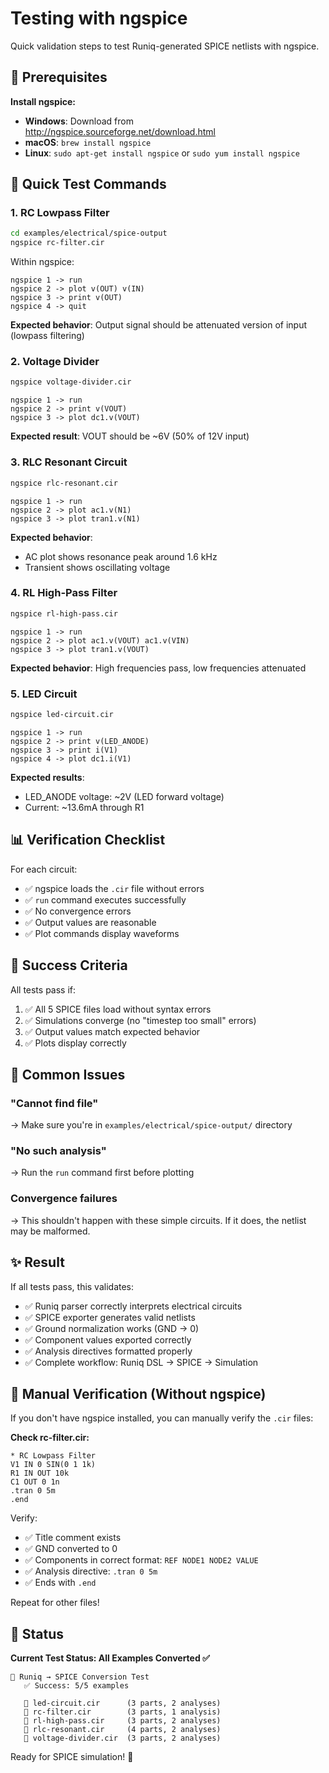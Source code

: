 # Testing with ngspice

Quick validation steps to test Runiq-generated SPICE netlists with ngspice.

## 🔧 Prerequisites

**Install ngspice:**

- **Windows**: Download from http://ngspice.sourceforge.net/download.html
- **macOS**: `brew install ngspice`
- **Linux**: `sudo apt-get install ngspice` or `sudo yum install ngspice`

## 🚀 Quick Test Commands

### 1. RC Lowpass Filter

```bash
cd examples/electrical/spice-output
ngspice rc-filter.cir
```

Within ngspice:
```
ngspice 1 -> run
ngspice 2 -> plot v(OUT) v(IN)
ngspice 3 -> print v(OUT)
ngspice 4 -> quit
```

**Expected behavior**: Output signal should be attenuated version of input (lowpass filtering)

### 2. Voltage Divider

```bash
ngspice voltage-divider.cir
```

```
ngspice 1 -> run
ngspice 2 -> print v(VOUT)
ngspice 3 -> plot dc1.v(VOUT)
```

**Expected result**: VOUT should be ~6V (50% of 12V input)

### 3. RLC Resonant Circuit

```bash
ngspice rlc-resonant.cir
```

```
ngspice 1 -> run
ngspice 2 -> plot ac1.v(N1)
ngspice 3 -> plot tran1.v(N1)
```

**Expected behavior**: 
- AC plot shows resonance peak around 1.6 kHz
- Transient shows oscillating voltage

### 4. RL High-Pass Filter

```bash
ngspice rl-high-pass.cir
```

```
ngspice 1 -> run
ngspice 2 -> plot ac1.v(VOUT) ac1.v(VIN)
ngspice 3 -> plot tran1.v(VOUT)
```

**Expected behavior**: High frequencies pass, low frequencies attenuated

### 5. LED Circuit

```bash
ngspice led-circuit.cir
```

```
ngspice 1 -> run
ngspice 2 -> print v(LED_ANODE)
ngspice 3 -> print i(V1)
ngspice 4 -> plot dc1.i(V1)
```

**Expected results**:
- LED_ANODE voltage: ~2V (LED forward voltage)
- Current: ~13.6mA through R1

## 📊 Verification Checklist

For each circuit:

- ✅ ngspice loads the `.cir` file without errors
- ✅ `run` command executes successfully
- ✅ No convergence errors
- ✅ Output values are reasonable
- ✅ Plot commands display waveforms

## 🎯 Success Criteria

All tests pass if:

1. ✅ All 5 SPICE files load without syntax errors
2. ✅ Simulations converge (no "timestep too small" errors)
3. ✅ Output values match expected behavior
4. ✅ Plots display correctly

## 🐛 Common Issues

### "Cannot find file"
→ Make sure you're in `examples/electrical/spice-output/` directory

### "No such analysis"
→ Run the `run` command first before plotting

### Convergence failures
→ This shouldn't happen with these simple circuits. If it does, the netlist may be malformed.

## ✨ Result

If all tests pass, this validates:
- ✅ Runiq parser correctly interprets electrical circuits
- ✅ SPICE exporter generates valid netlists
- ✅ Ground normalization works (GND → 0)
- ✅ Component values exported correctly
- ✅ Analysis directives formatted properly
- ✅ Complete workflow: Runiq DSL → SPICE → Simulation

## 📝 Manual Verification (Without ngspice)

If you don't have ngspice installed, you can manually verify the `.cir` files:

**Check rc-filter.cir:**
```spice
* RC Lowpass Filter
V1 IN 0 SIN(0 1 1k)
R1 IN OUT 10k
C1 OUT 0 1n
.tran 0 5m
.end
```

Verify:
- ✅ Title comment exists
- ✅ GND converted to 0
- ✅ Components in correct format: `REF NODE1 NODE2 VALUE`
- ✅ Analysis directive: `.tran 0 5m`
- ✅ Ends with `.end`

Repeat for other files!

## 🎉 Status

**Current Test Status: All Examples Converted ✅**

```
🔌 Runiq → SPICE Conversion Test
   ✅ Success: 5/5 examples
   
   📄 led-circuit.cir      (3 parts, 2 analyses)
   📄 rc-filter.cir        (3 parts, 1 analysis)
   📄 rl-high-pass.cir     (3 parts, 2 analyses)
   📄 rlc-resonant.cir     (4 parts, 2 analyses)
   📄 voltage-divider.cir  (3 parts, 2 analyses)
```

Ready for SPICE simulation! 🚀
